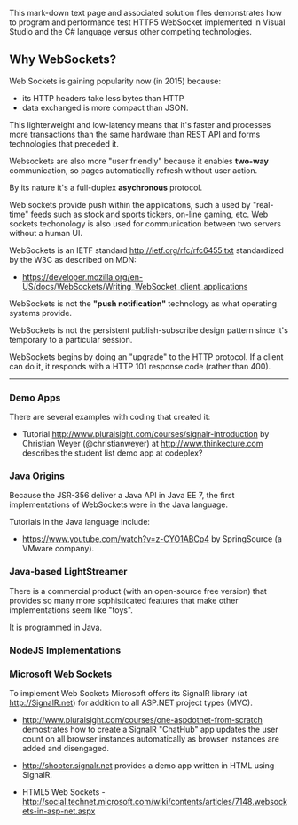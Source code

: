 This mark-down text page and associated solution files demonstrates how to program and performance test
HTTP5 WebSocket implemented in Visual Studio and the C# language versus other competing technologies.

## <a name="Why"> Why WebSockets?</a>
Web Sockets is gaining popularity now (in 2015) because:
* its HTTP headers take less bytes than HTTP 
* data exchanged is more compact than JSON.

This lighterweight and low-latency 
means that it's faster and processes more transactions than the same hardware
than REST API and forms technologies that preceded it.

Websockets are also more "user friendly" 
because it enables **two-way** communication, so pages automatically refresh without user action.

By its nature it's a full-duplex **asychronous** protocol.

Web sockets provide push within the applications, such a used by "real-time" feeds such as 
stock and sports tickers, on-line gaming, etc.
Web sockets techonology is also used for communication between two servers without a human UI.

WebSockets is an IETF standard http://ietf.org/rfc/rfc6455.txt
standardized by the W3C
as described on MDN:
  * https://developer.mozilla.org/en-US/docs/WebSockets/Writing_WebSocket_client_applications

WebSockets is not the **"push notification"** technology as what operating systems provide.

WebSockets is not the persistent publish-subscribe design pattern since it's temporary to a particular session.

WebSockets begins by doing an "upgrade" to the HTTP protocol.
If a client can do it, it responds with a HTTP 101 response code (rather than 400).

<hr />


### <a name="DemoApps"> Demo Apps</a>
There are several examples with coding that created it:

* Tutorial http://www.pluralsight.com/courses/signalr-introduction
 by Christian Weyer (@christianweyer) at http://www.thinkecture.com 
 describes the student list demo app at
 codeplex?

### <a name="JavaFirst"> Java Origins</a>
Because the JSR-356 deliver a Java API in Java EE 7,
the first implementations of WebSockets were in the Java language.

Tutorials in the Java language include:
 * https://www.youtube.com/watch?v=z-CYO1ABCp4 by 
   SpringSource (a VMware company).

### <a name="LightStreamer"> Java-based LightStreamer</a>
There is a commercial product (with an open-source free version)
that provides so many more sophisticated features that make other implementations seem like "toys". 

It is programmed in Java.

### <a name="NodeJS"> NodeJS Implementations</a>


### <a name="MS_WebSockets"> Microsoft Web Sockets</a>
To implement Web Sockets Microsoft offers its SignalR library (at http://SignalR.net)
for addition to all ASP.NET project types (MVC).

  * http://www.pluralsight.com/courses/one-aspdotnet-from-scratch
  demostrates how to create a SignalR "ChatHub" app updates the user count on all browser instances automatically
  as browser instances are added and disengaged.
  
  * http://shooter.signalr.net provides a demo app written in HTML using SignalR.
  
 * HTML5 Web Sockets - http://social.technet.microsoft.com/wiki/contents/articles/7148.websockets-in-asp-net.aspx

